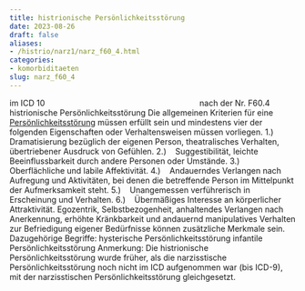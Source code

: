 ```yaml
---
title: histrionische Persönlichkeitsstörung
date: 2023-08-26
draft: false
aliases:
- /histrio/narz1/narz_f60_4.html
categories:
- komorbiditaeten
slug: narz_f60_4
---
```

im ICD
10                                                                    
nach der Nr. F60.4
histrionische Persönlichkeitsstörung
Die allgemeinen Kriterien für eine [Persönlichkeitsstörung](https://borderliner.ch/persstoerung/persstoerung1.html) müssen erfüllt
sein und mindestens vier der folgenden Eigenschaften oder Verhaltensweisen müssen
vorliegen.
1.)    Dramatisierung bezüglich der eigenen Person, theatralisches Verhalten, übertriebener
Ausdruck von Gefühlen.
2.)    Suggestibilität, leichte
Beeinflussbarkeit durch andere Personen oder Umstände.
3.)    Oberflächliche und labile Affektivität.
4.)    Andauerndes Verlangen nach Aufregung und Aktivitäten, bei denen die betreffende Person im Mittelpunkt der
Aufmerksamkeit steht.
5.)    Unangemessen verführerisch in Erscheinung und Verhalten.
6.)    Übermäßiges Interesse an körperlicher Attraktivität. Egozentrik, Selbstbezogenheit, anhaltendes Verlangen nach Anerkennung, erhöhte Kränkbarkeit
und andauernd manipulatives Verhalten zur Befriedigung eigener Bedürfnisse können zusätzliche Merkmale sein. Dazugehörige Begriffe: hysterische Persönlichkeitsstörung infantile Persönlichkeitsstörung
Anmerkung: Die histrionische
Persönlichkeitsstörung wurde früher, als die narzisstische
Persönlichkeitsstörung noch nicht im ICD aufgenommen war (bis ICD-9), mit der
narzisstischen Persönlichkeitsstörung gleichgesetzt.
